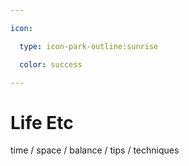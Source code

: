 ```yaml
---

icon: 

  type: icon-park-outline:sunrise

  color: success

---
```


# Life Etc

time / space / balance
/ tips / techniques
